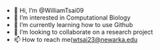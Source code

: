 - 👋 Hi, I’m @WilliamTsai09
- 👀 I’m interested in Computational Biology
- 🌱 I’m currently learning how to use Github
- 💞️ I’m looking to collaborate on a research project
- 📫 How to reach me(wtsai23@newarka.edu

<!---
WilliamTsai09/WilliamTsai09 is a ✨ special ✨ repository because its `README.md` (this file) appears on your GitHub profile.
You can click the Preview link to take a look at your changes.
--->
